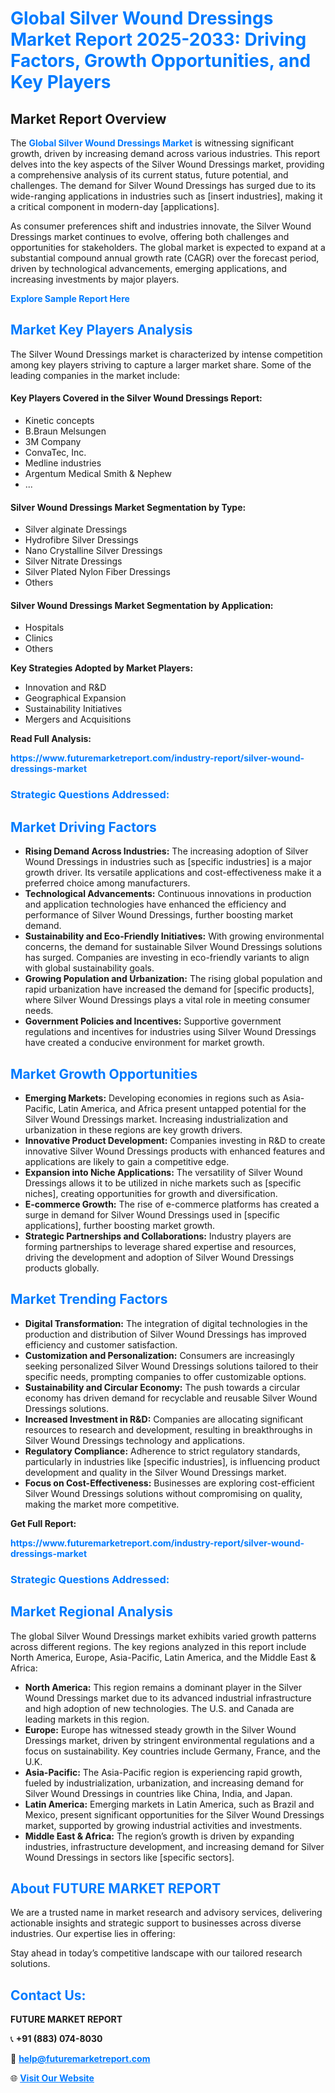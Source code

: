 <h1 style="color: #007BFF;">Global Silver Wound Dressings Market Report 2025-2033: Driving Factors, Growth Opportunities, and Key Players</h1>

<section id="overview">
<h2>Market Report Overview</h2>
<p>The <a href="https://www.futuremarketreport.com/industry-report/silver-wound-dressings-market" style="color: #007BFF; text-decoration: none;"><strong>Global Silver Wound Dressings Market</strong></a> is witnessing significant growth, driven by increasing demand across various industries. This report delves into the key aspects of the Silver Wound Dressings market, providing a comprehensive analysis of its current status, future potential, and challenges. The demand for Silver Wound Dressings has surged due to its wide-ranging applications in industries such as [insert industries], making it a critical component in modern-day [applications].</p>
<p>As consumer preferences shift and industries innovate, the Silver Wound Dressings market continues to evolve, offering both challenges and opportunities for stakeholders. The global market is expected to expand at a substantial compound annual growth rate (CAGR) over the forecast period, driven by technological advancements, emerging applications, and increasing investments by major players.</p>
</section>

<section id="overview">
<p><a href="https://www.futuremarketreport.com/request-sample/reportId=109539" style="color: #007BFF; text-decoration: none;"><strong>Explore Sample Report Here</strong></a></p>
</section>

<section id="key-players">
<h2 style="color: #007BFF;">Market Key Players Analysis</h2>
<p>The Silver Wound Dressings market is characterized by intense competition among key players striving to capture a larger market share. Some of the leading companies in the market include:</p>
<h4>Key Players Covered in the Silver Wound Dressings Report:</h4>
<ul><li>Kinetic concepts</li><li>B.Braun Melsungen</li><li>3M Company</li><li>ConvaTec, Inc.</li><li>Medline industries</li><li>Argentum Medical Smith &amp; Nephew</li><li>...</li></ul>
<h4>Silver Wound Dressings Market Segmentation by Type:</h4>
<ul><li>Silver alginate Dressings</li><li>Hydrofibre Silver Dressings</li><li>Nano Crystalline Silver Dressings</li><li>Silver Nitrate Dressings</li><li>Silver Plated Nylon Fiber Dressings</li><li>Others</li></ul>

<h4>Silver Wound Dressings Market Segmentation by Application:</h4>
<ul><li>Hospitals</li><li>Clinics</li><li>Others</li></ul>
<p><strong>Key Strategies Adopted by Market Players:</strong></p>
<ul>
<li>Innovation and R&D</li>
<li>Geographical Expansion</li>
<li>Sustainability Initiatives</li>
<li>Mergers and Acquisitions</li>
</ul>
</section>

<section>
<p><strong>Read Full Analysis: </strong></p><a href="https://www.futuremarketreport.com/industry-report/silver-wound-dressings-market" style="color: #007BFF; text-decoration: none;"><strong>https://www.futuremarketreport.com/industry-report/silver-wound-dressings-market</strong></a>
<h3 style="color: #007BFF;">Strategic Questions Addressed:</h3>
</section>

<section id="driving-factors">
<h2 style="color: #007BFF;">Market Driving Factors</h2>
<ul>
<li><strong>Rising Demand Across Industries:</strong> The increasing adoption of Silver Wound Dressings in industries such as [specific industries] is a major growth driver. Its versatile applications and cost-effectiveness make it a preferred choice among manufacturers.</li>
<li><strong>Technological Advancements:</strong> Continuous innovations in production and application technologies have enhanced the efficiency and performance of Silver Wound Dressings, further boosting market demand.</li>
<li><strong>Sustainability and Eco-Friendly Initiatives:</strong> With growing environmental concerns, the demand for sustainable Silver Wound Dressings solutions has surged. Companies are investing in eco-friendly variants to align with global sustainability goals.</li>
<li><strong>Growing Population and Urbanization:</strong> The rising global population and rapid urbanization have increased the demand for [specific products], where Silver Wound Dressings plays a vital role in meeting consumer needs.</li>
<li><strong>Government Policies and Incentives:</strong> Supportive government regulations and incentives for industries using Silver Wound Dressings have created a conducive environment for market growth.</li>
</ul>
</section>

<section id="growth-opportunities">
<h2 style="color: #007BFF;">Market Growth Opportunities</h2>
<ul>
<li><strong>Emerging Markets:</strong> Developing economies in regions such as Asia-Pacific, Latin America, and Africa present untapped potential for the Silver Wound Dressings market. Increasing industrialization and urbanization in these regions are key growth drivers.</li>
<li><strong>Innovative Product Development:</strong> Companies investing in R&D to create innovative Silver Wound Dressings products with enhanced features and applications are likely to gain a competitive edge.</li>
<li><strong>Expansion into Niche Applications:</strong> The versatility of Silver Wound Dressings allows it to be utilized in niche markets such as [specific niches], creating opportunities for growth and diversification.</li>
<li><strong>E-commerce Growth:</strong> The rise of e-commerce platforms has created a surge in demand for Silver Wound Dressings used in [specific applications], further boosting market growth.</li>
<li><strong>Strategic Partnerships and Collaborations:</strong> Industry players are forming partnerships to leverage shared expertise and resources, driving the development and adoption of Silver Wound Dressings products globally.</li>
</ul>
</section>

<section id="trending-factors">
<h2 style="color: #007BFF;">Market Trending Factors</h2>
<ul>
<li><strong>Digital Transformation:</strong> The integration of digital technologies in the production and distribution of Silver Wound Dressings has improved efficiency and customer satisfaction.</li>
<li><strong>Customization and Personalization:</strong> Consumers are increasingly seeking personalized Silver Wound Dressings solutions tailored to their specific needs, prompting companies to offer customizable options.</li>
<li><strong>Sustainability and Circular Economy:</strong> The push towards a circular economy has driven demand for recyclable and reusable Silver Wound Dressings solutions.</li>
<li><strong>Increased Investment in R&D:</strong> Companies are allocating significant resources to research and development, resulting in breakthroughs in Silver Wound Dressings technology and applications.</li>
<li><strong>Regulatory Compliance:</strong> Adherence to strict regulatory standards, particularly in industries like [specific industries], is influencing product development and quality in the Silver Wound Dressings market.</li>
<li><strong>Focus on Cost-Effectiveness:</strong> Businesses are exploring cost-efficient Silver Wound Dressings solutions without compromising on quality, making the market more competitive.</li>
</ul>
</section>

<section>
<p><strong>Get Full Report: </strong></p><a href="https://www.futuremarketreport.com/industry-report/silver-wound-dressings-market" style="color: #007BFF; text-decoration: none;"><strong>https://www.futuremarketreport.com/industry-report/silver-wound-dressings-market</strong></a>
<h3 style="color: #007BFF;">Strategic Questions Addressed:</h3>
</section>


<section id="regional-analysis">
<h2 style="color: #007BFF;">Market Regional Analysis</h2>
<p>The global Silver Wound Dressings market exhibits varied growth patterns across different regions. The key regions analyzed in this report include North America, Europe, Asia-Pacific, Latin America, and the Middle East & Africa:</p>
<ul>
<li><strong>North America:</strong> This region remains a dominant player in the Silver Wound Dressings market due to its advanced industrial infrastructure and high adoption of new technologies. The U.S. and Canada are leading markets in this region.</li>
<li><strong>Europe:</strong> Europe has witnessed steady growth in the Silver Wound Dressings market, driven by stringent environmental regulations and a focus on sustainability. Key countries include Germany, France, and the U.K.</li>
<li><strong>Asia-Pacific:</strong> The Asia-Pacific region is experiencing rapid growth, fueled by industrialization, urbanization, and increasing demand for Silver Wound Dressings in countries like China, India, and Japan.</li>
<li><strong>Latin America:</strong> Emerging markets in Latin America, such as Brazil and Mexico, present significant opportunities for the Silver Wound Dressings market, supported by growing industrial activities and investments.</li>
<li><strong>Middle East & Africa:</strong> The region’s growth is driven by expanding industries, infrastructure development, and increasing demand for Silver Wound Dressings in sectors like [specific sectors].</li>
</ul>
</section>

<footer>
<h2 style="color: #007BFF;">About FUTURE MARKET REPORT</h2>
<p>We are a trusted name in market research and advisory services, delivering actionable insights and strategic support to businesses across diverse industries. Our expertise lies in offering:</p>

<p>Stay ahead in today’s competitive landscape with our tailored research solutions.</p>

<h2 style="color: #007BFF;">Contact Us:</h2>
<p><strong>FUTURE MARKET REPORT</strong></p>
<p>📞 <strong>+91 (883) 074-8030</strong></p>
<p>📧 <strong><a href="mailto:help@futuremarketreport.com" style="color: #007BFF;">help@futuremarketreport.com</a></strong></p>
<p>🌐 <strong><a href="https://www.futuremarketreport.com/" style="color: #007BFF;">Visit Our Website</a></strong></p>
</footer>